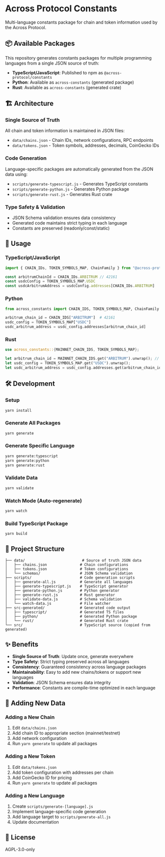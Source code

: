 # Across Protocol Constants

Multi-language constants package for chain and token information used by the Across Protocol.

## 📦 Available Packages

This repository generates constants packages for multiple programming languages from a single JSON source of truth:

- **TypeScript/JavaScript**: Published to npm as `@across-protocol/constants`
- **Python**: Available as `across-constants` (generated package)
- **Rust**: Available as `across-constants` (generated crate)

## 🏗️ Architecture

### Single Source of Truth

All chain and token information is maintained in JSON files:

- `data/chains.json` - Chain IDs, network configurations, RPC endpoints
- `data/tokens.json` - Token symbols, addresses, decimals, CoinGecko IDs

### Code Generation

Language-specific packages are automatically generated from the JSON data using:

- `scripts/generate-typescript.js` - Generates TypeScript constants
- `scripts/generate-python.js` - Generates Python package
- `scripts/generate-rust.js` - Generates Rust crate

### Type Safety & Validation

- JSON Schema validation ensures data consistency
- Generated code maintains strict typing in each language
- Constants are preserved (readonly/const/static)

## 🚀 Usage

### TypeScript/JavaScript

```typescript
import { CHAIN_IDs, TOKEN_SYMBOLS_MAP, ChainFamily } from "@across-protocol/constants"

const arbitrumChainId = CHAIN_IDs.ARBITRUM // 42161
const usdcConfig = TOKEN_SYMBOLS_MAP.USDC
const usdcArbitrumAddress = usdcConfig.addresses[CHAIN_IDs.ARBITRUM]
```

### Python

```python
from across_constants import CHAIN_IDS, TOKEN_SYMBOLS_MAP, ChainFamily

arbitrum_chain_id = CHAIN_IDS["ARBITRUM"]  # 42161
usdc_config = TOKEN_SYMBOLS_MAP["USDC"]
usdc_arbitrum_address = usdc_config.addresses[arbitrum_chain_id]
```

### Rust

```rust
use across_constants::{MAINNET_CHAIN_IDS, TOKEN_SYMBOLS_MAP};

let arbitrum_chain_id = MAINNET_CHAIN_IDS.get("ARBITRUM").unwrap(); // &42161
let usdc_config = TOKEN_SYMBOLS_MAP.get("USDC").unwrap();
let usdc_arbitrum_address = usdc_config.addresses.get(arbitrum_chain_id).unwrap();
```

## 🛠️ Development

### Setup

```bash
yarn install
```

### Generate All Packages

```bash
yarn generate
```

### Generate Specific Language

```bash
yarn generate:typescript
yarn generate:python
yarn generate:rust
```

### Validate Data

```bash
yarn validate
```

### Watch Mode (Auto-regenerate)

```bash
yarn watch
```

### Build TypeScript Package

```bash
yarn build
```

## 📂 Project Structure

```
├── data/                          # Source of truth JSON data
│   ├── chains.json               # Chain configurations
│   ├── tokens.json               # Token configurations
│   └── schemas/                  # JSON Schema validation
├── scripts/                      # Code generation scripts
│   ├── generate-all.js           # Generate all languages
│   ├── generate-typescript.js    # TypeScript generator
│   ├── generate-python.js        # Python generator
│   ├── generate-rust.js          # Rust generator
│   ├── validate-data.js          # Schema validation
│   └── watch-data.js             # File watcher
├── src-generated/                # Generated code output
│   ├── typescript/               # Generated TS files
│   ├── python/                   # Generated Python package
│   └── rust/                     # Generated Rust crate
└── src/                          # TypeScript source (copied from generated)
```

## ✨ Benefits

- **Single Source of Truth**: Update once, generate everywhere
- **Type Safety**: Strict typing preserved across all languages
- **Consistency**: Guaranteed consistency across language packages
- **Maintainability**: Easy to add new chains/tokens or support new languages
- **Validation**: JSON Schema ensures data integrity
- **Performance**: Constants are compile-time optimized in each language

## 🔄 Adding New Data

### Adding a New Chain

1. Edit `data/chains.json`
2. Add chain ID to appropriate section (mainnet/testnet)
3. Add network configuration
4. Run `yarn generate` to update all packages

### Adding a New Token

1. Edit `data/tokens.json`
2. Add token configuration with addresses per chain
3. Add CoinGecko ID for pricing
4. Run `yarn generate` to update all packages

### Adding a New Language

1. Create `scripts/generate-[language].js`
2. Implement language-specific code generation
3. Add language target to `scripts/generate-all.js`
4. Update documentation

## 📄 License

AGPL-3.0-only
